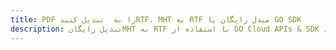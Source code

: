 ---title: PDF را به  تبدیل کنیدRTF، MHT به RTF مبدل رایگان یا GO SDKdescription: تبدیل رایگانMHT به RTF با استفاده از GO Cloud APIs & SDK همچنین اسناد PDF را در Cloud ایجاد، ویرایش و رندر کنید.---